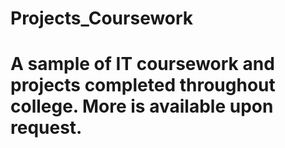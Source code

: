 # Projects_Coursework
# A sample of IT coursework and projects completed throughout college.  More is available upon request. 

